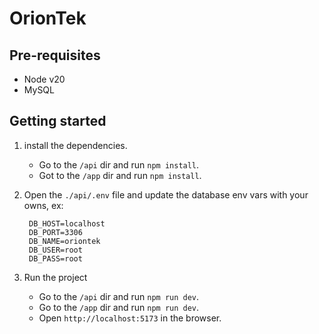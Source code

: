 # OrionTek

## Pre-requisites

- Node v20
- MySQL

## Getting started

1. install the dependencies. 
    - Go to the `/api` dir and run `npm install`.
    - Got to the `/app` dir and run `npm install`.
      
2. Open the `./api/.env` file and update the database env vars with your owns, ex:
   ```
    DB_HOST=localhost
    DB_PORT=3306
    DB_NAME=oriontek
    DB_USER=root
    DB_PASS=root
   ```

2. Run the project
   - Go to the `/api` dir and run `npm run dev`.
   - Go to the `/app` dir and run `npm run dev`.
   - Open `http://localhost:5173` in the browser.
